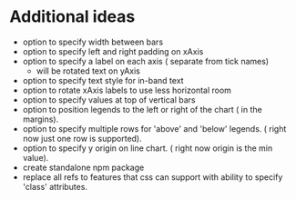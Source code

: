 # Additional ideas

- option to specify width between bars
- option to specify left and right padding on xAxis
- option to specify a label on each axis ( separate from tick names)
    - will be rotated text on yAxis
- option to specify text style for in-band text
- option to rotate xAxis labels to use less horizontal room
- option to specify values at top of vertical bars 
- option to position legends to the left or right of the chart ( in the margins).
- option to specify multiple rows for 'above' and 'below' legends. ( right now just one row is supported).
- option to specify y origin on line chart. ( right now origin is the min value).
- create standalone npm package 
- replace all refs to features that css can support with ability to specify 'class' attributes.